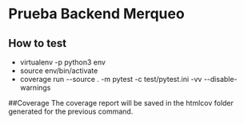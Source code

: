 # Prueba Backend Merqueo

## How to test
- virtualenv -p python3 env
- source env/bin/activate
- coverage run --source . -m pytest -c test/pytest.ini -vv --disable-warnings

##Coverage
The coverage report will be saved in the htmlcov folder generated for the previous command.
